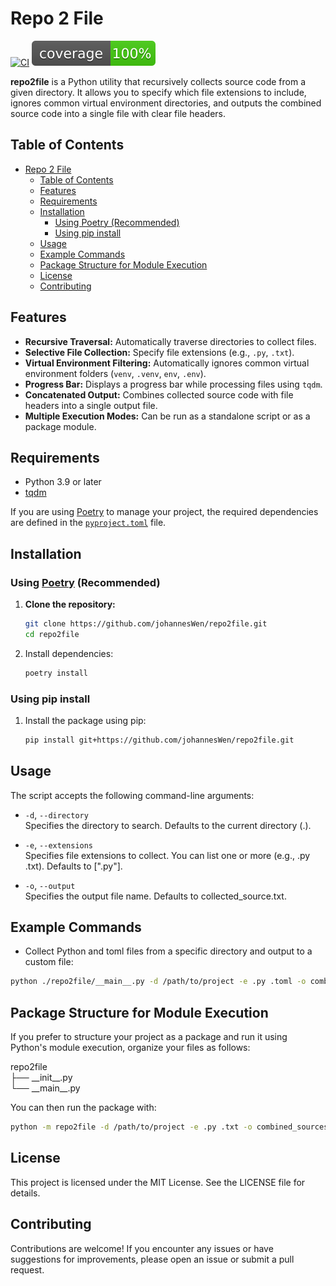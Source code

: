 # Repo 2 File
[![CI](https://github.com/johannesWen/repo2file/actions/workflows/ci.yml/badge.svg)](https://github.com/johannesWen/repo2file/actions/workflows/ci.yml)
![Coverage](./coverage.svg)

**repo2file** is a Python utility that recursively collects source code from a given directory. It allows you to specify which file extensions to include, ignores common virtual environment directories, and outputs the combined source code into a single file with clear file headers. 

## Table of Contents
- [Repo 2 File](#repo-2-file)
  - [Table of Contents](#table-of-contents)
  - [Features](#features)
  - [Requirements](#requirements)
  - [Installation](#installation)
    - [Using Poetry (Recommended)](#using-poetry-recommended)
    - [Using pip install](#using-pip-install)
  - [Usage](#usage)
  - [Example Commands](#example-commands)
  - [Package Structure for Module Execution](#package-structure-for-module-execution)
  - [License](#license)
  - [Contributing](#contributing)



## Features

- **Recursive Traversal:** Automatically traverse directories to collect files.
- **Selective File Collection:** Specify file extensions (e.g., `.py`, `.txt`).
- **Virtual Environment Filtering:** Automatically ignores common virtual environment folders (`venv`, `.venv`, `env`, `.env`).
- **Progress Bar:** Displays a progress bar while processing files using `tqdm`.
- **Concatenated Output:** Combines collected source code with file headers into a single output file.
- **Multiple Execution Modes:** Can be run as a standalone script or as a package module.

## Requirements

- Python 3.9 or later
- [tqdm](https://pypi.org/project/tqdm/)

If you are using [Poetry](https://python-poetry.org/) to manage your project, the required dependencies are defined in the [`pyproject.toml`](pyproject.toml) file.

## Installation

### Using [Poetry](https://python-poetry.org/) (Recommended)

1. **Clone the repository:**
   ```bash
   git clone https://github.com/johannesWen/repo2file.git
   cd repo2file
   ```
1. Install dependencies:
    ```bash
    poetry install
    ```
### Using pip install

1. Install the package using pip:
    ```bash
    pip install git+https://github.com/johannesWen/repo2file.git
    ```

## Usage

The script accepts the following command-line arguments:

* `-d`, `--directory` \
    Specifies the directory to search. Defaults to the current directory (.).

* `-e`, `--extensions` \
    Specifies file extensions to collect. You can list one or more (e.g., .py .txt). Defaults to [".py"].

* `-o`, `--output` \
    Specifies the output file name. Defaults to collected_source.txt.

## Example Commands

* Collect Python and toml files from a specific directory and output to a custom file:
```bash
python ./repo2file/__main__.py -d /path/to/project -e .py .toml -o combined_sources.txt
```

## Package Structure for Module Execution

If you prefer to structure your project as a package and run it using Python's module execution, organize your files as follows:

repo2file \
├── \_\_init\_\_.py \
└── \_\_main\_\_.py

You can then run the package with:
```bash
python -m repo2file -d /path/to/project -e .py .txt -o combined_sources.txt
```
## License

This project is licensed under the MIT License. See the LICENSE file for details.

## Contributing

Contributions are welcome! If you encounter any issues or have suggestions for improvements, please open an issue or submit a pull request.
